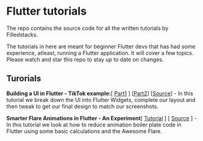 # Flutter tutorials
The repo contains the source code for all the written tutorials by Filledstacks.

The tutorials in here are meant for beginner Flutter devs that has had some experience, atleast, running a Flutter application. It will cover a few topics. Please watch and star this repo to stay up to date on changes.

## Turorials

**Building a UI in Flutter - TikTok example:**\[ [Part1](https://medium.com/filledstacks/breaking-down-tiktoks-ui-using-flutter-8489fe4ad944) \] \[[Part2](https://medium.com/filledstacks/building-tiktoks-ui-in-flutter-part-2-build-the-small-parts-42fb2089d605)\] \[[Source](https://github.com/FilledStacks/flutter-tutorials/tree/master/tik_tok_ui)\] - In this tutorial we break down the UI into Flutter Widgets, complete our layout and then tweak to get our final design to match our screenshots.

**Smarter Flare Animations in Flutter - An Experiment**\[ [Tutorial](https://medium.com/filledstacks/better-animations-in-flutter-using-flare-an-experiment-ddcb35ab0650) \] \[ [Source](https://github.com/FilledStacks/flutter-tutorials/tree/master/002-flutter-flare-pt1) \] - In this tutorial we look at how to reduce animation boiler plate code in Flutter using some basic calculations and the Awesome Flare.